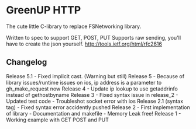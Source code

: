 GreenUP HTTP
========================

The cute little C-library to replace FSNetworking library.

Written to spec to support GET, POST, PUT 
Supports raw sending, you'll have to create the json yourself.
http://tools.ietf.org/html/rfc2616



Changelog
-------------------------
Release 5.1
	- Fixed implicit cast. (Warning but still)
Release 5
	- Because of library issues/runtime issues on ios, ip address is a parameter to gh_make_request now
Release 4
	- Update ip lookup to use getaddrinfo instead of gethostbyname
Release 3
	- Fixed syntax issue in release_2
	- Updated test code
	- Troubleshot socket error with ios
Release 2.1 (syntax tag)
	- Fixed syntax error accidently pushed
Release 2
	- First implementation of library
	- Documentation and makefile
	- Memory Leak free!
Release 1
	- Working example with GET POST and PUT	